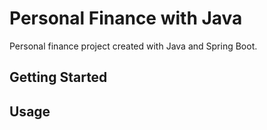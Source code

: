 # Personal Finance with Java

Personal finance project created with Java and Spring Boot.

## Getting Started

## Usage

